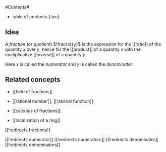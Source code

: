 
#Contents#
* table of contents
{:toc}

## Idea

A _fraction_ (or _quotient_) $\frac{x}{y}$ is the expression for the [[ratio]] of the quantity $x$ over $y$, hence for the [[product]] of a quantity $x$ with the multiplicative [[inverse]] of a quantity $y$.

Here $x$ is called the _numerator_ and $y$ is called the _denominator_.

## Related concepts

* [[field of fractions]]

* [[rational number]], [[rational function]]

* [[calculus of fractions]]

* [[localization of a ring]]

[[!redirects fractions]]

[[!redirects numerator]]
[[!redirects numerators]]
[[!redirects denominator]]
[[!redirects denominators]]